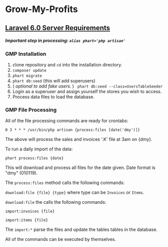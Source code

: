 # Grow-My-Profits

## [Laravel 6.0 Server Requirements](https://laravel.com/docs/6.0/installation#server-requirements)

##### Important step in processing: `alias phart='php artisan'`

### GMP Installation
1. clone repository and `cd` into the installation directory.
1. ```composer update```
1. ```phart migrate```
1. ```phart db:seed```
(this will add superusers)
1. ( _optional to add fake users._ ) ``` phart db:seed --class=UsersTableSeeder``` 
1. Login as a superuser and assign yourself the stores you wish to access.
1. Process data files to load the database.

### GMP File Processing

All of the file processing commands are ready for crontabs:

`0 3 * * * /usr/bin/php artisan {process:files [date('dmy')]}` 

The above will process the sales and invoices '.K' file at 3am on {dmy}.

To run a daily import of the data:

```phart process:files {date}```

This will download and process all files for the date given. 
Date format is "dmy" (010119).

The ```process:files```  method calls the following commands:

```download:file {file} {type}``` where type can be ```Invoices``` or ```Items```.

```download:file``` the calls the following commands:

 ```import:invoices {file}```

 ```import:items {file}```

The ```import:*```  parse the files and update the tables tables in the database.

All of the commands can be executed by themselves.

